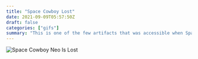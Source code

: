 ```yaml
---
title: "Space Cowboy Lost"
date: 2021-09-09T05:57:50Z
draft: false
categories: ["gifs"]
summary: "This is one of the few artifacts that was accessible when Space Cowboy Neo's ship's black-box was recovered from a long-assumed lost crash site on Mettali's surface."
---
```


![Space Cowboy Neo Is Lost](/img/gifs/spacecowboylost.gif)
